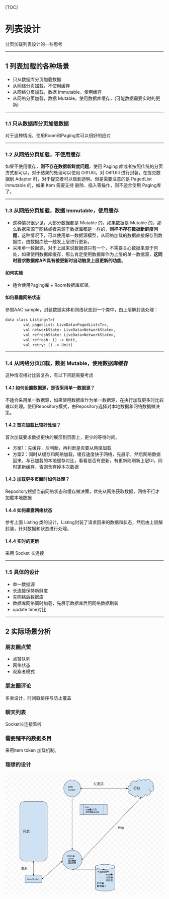 [TOC]

# 列表设计

分页加载列表设计的一些思考

---
## 1 列表加载的各种场景

- 只从数据库分页加载数据
- 从网络分页加载，不使用缓存
- 从网络分页加载，数据 Immutable，使用缓存
- 从网络分页加载，数据 Mutable，使用数据库缓存，(可能数据需要实时的更新)

---
### 1.1 只从数据库分页加载数据

对于这种情况，使用Room和Paging库可以很好的应对

---
### 1.2 从网络分页加载，不使用缓存

如果不使用缓存，**则不存在数据新鲜度问题**，使用 Paging 库或者按照传统的分页方式都可以，对于结果的处理可以使用 DiffUtil。对 DiffUtil 进行封装，在提交数据到 Adapter 时，对于提交者可以做到透明。但是需要注意的是 PagedList Inmutable 的，如果 Item 需要支持 删除、插入等操作，则不适合使用 Paging库了。

---
### 1.3 从网络分页加载，数据 Immutable，使用缓存

- 这种情况很少见，大部分数据都是 Mutable 的，如果数据是 Mutable 的，那么数据来源于网络或者来源于数据库都是一样的，**同样不存在数据新鲜度问题**，这种情况下，可以使用单一数据源模型，从网络加载的数据直接保存到数据库，由数据库统一触发上层进行更新。
- 采用单一数据源，对于上层来说数据源只有一个，不需要关心数据来源于何处，如果使用数据库缓存，那么肯定使用数据库作为上层的单一数据源，**这同时要求数据库API具有被更新时自动触发上层更新的功能**。

#### 如何实施

- 适合使用Paging库 + Room数据库框架。

#### 如何暴露网络状态

参照AAC sample，封装数据实体和网络状态到一个类中，由上层解封装处理：

```
data class Listing<T>(
        val pagedList: LiveData<PagedList<T>>,
        val networkState: LiveData<NetworkState>,
        val refreshState: LiveData<NetworkState>,
        val refresh: () -> Unit,
        val retry: () -> Unit)
```


---
### 1.4 从网络分页加载，数据 Mutable，使用数据库缓存

这种情况相对比较复杂，有以下问题需要考虑

#### 1.4.1 如何设置数据源，是否采用单一数据源？

不适合采用单一数据源，如果使用数据库作为单一数据源，在执行加载更多时比较难以处理。使用Repository模式，由Repository选择对本地数据和网络数据做决策。

#### 1.4.2 首次加载比较好处理？

首次加载要求数据更快的展示到页面上，更少的等待时间。

  - 方案1：先缓存，后判断，再判断是否要从网络加载
  - 方案2：同时从缓存和网络加载，缓存速度快于网络，先展示，然后网络数据回来，与已加载的本地缓存对比，看看是否有更新，有更新则刷新上层UI，同时更新缓存，否则舍弃掉本次数据

#### 1.4.3 加载更多页面时如何处理？

Repository根据当前网络状态和缓存做决策，优先从网络获取数据，网络不行才加载本地数据

#### 1.4.4 如何暴露网络状态

参考上面 Listing 类的设计，Listing封装了请求回来的数据和状态，然后由上层解封装，针对数据和状态进行处理。

#### 1.4.4 实时的更新

采用 Socket 长连接

---
### 1.5 具体的设计

  - 单一数据源
  - 长连接保持新鲜度
  - 先网络后数据库
  - 数据库网络同时加载，先展示数据库后用网络数据刷新
  - update time对比

---
## 2 实际场景分析

### 朋友圈点赞

- 点赞队列
- 网络状态
- 观察者模式

### 朋友圈评论

多表设计，时间戳排序与防止覆盖

### 聊天列表

Socket长连接监听

### 需要铺平的数据条目

采用item token 加载机制。

### 理想的设计

![](index_files/004fdbfc-0abc-4de6-ba88-242e61c86bee.png)
